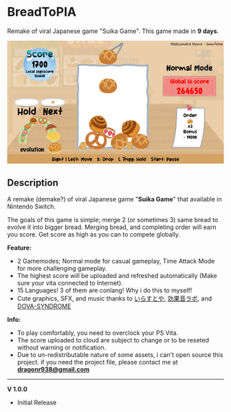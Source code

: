 # BreadToPIA
Remake of viral Japanese game "Suika Game".
This game made in **9 days**.

![image of gameplay](Screenshot.png)

## Description
A remake (demake?) of viral Japanese game "**Suika Game**" that available in Nintendo Switch.

The goals of this game is simple; merge 2 (or sometimes 3) same bread to evolve it into bigger bread. Merging bread, and completing order will earn you score. Get score as high as you can to compete globally.

**Feature:**
- 2 Gamemodes; Normal mode for casual gameplay, Time Attack Mode for more challenging gameplay.
- The highest score will be uploaded and refreshed automatically (Make sure your vita connected to Internet).
- 15 Languages! 3 of them are conlang! Why i do this to myself!
- Cute graphics, SFX, and music thanks to [いらすとや](www.irasutoya.com), [効果音ラボ](www.soundeffect-lab.info), and [DOVA-SYNDROME](www.dova-s.jp)

**Info:**
- To play comfortably, you need to overclock your PS Vita.
- The score uploaded to cloud are subject to change or to be reseted without warning or notification.
- Due to un-redistributable nature of some assets, i can't open source this project. if you need the project file, please contact me at **dragonr938@gmail.com** 

---

**V 1.0.0**
- Initial Release